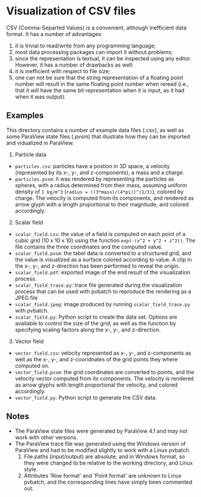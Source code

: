 Visualization of CSV files
==========================

CSV (Comma-Separted Values) is a convenient, although inefficient data
format.  It has a number of advantages:
1. it is trivial to read/write from any programming language;
2. most data processing packages can import it without problems;
3. since the representation is textual, it can be inspected using any
   editor.
However, it has a number of drawbacks as well:
1. it is inefficient with respect to file size;
2. one can not be sure that the string representation of a floating
   point number will result in the same floating point number when
   reread (i.e., that it will have the same bit representation when
   it is input, as it had when it was output).

Examples
--------
This directory contains a number of example data files (.csv), as well
as some ParaView state files (.pvsm) that illustrate how they can be
imported and vidualized in ParaView.

1. Particle data
  * `particles.csv`: particles have a postion in 3D space,
    a velocity (represented by its x-, y-, and z-components), a mass and a
    charge.
  * `particles.pvsm`: it was rendered by representing the particles as
    spheres, with a radius determined from their mass, assuming uniform
    density of `1 kg/m^3` (`radius = ((3*mass)/(4*pi))^(1/3)`), colored by
    charge.  The velocity is computed from its components, and rendered as
    arrow glyph with a length proportional to their magnitude, and colored
    accordingly.
2. Scalar field
  * `scalar_field.csv`: the value of a field is computed on each point
    of a cubic grid (10 x 10 x 10) using the function
    `exp(-(x^2 + y^2 + z^2))`.  The file contains the three coordinates and
    the computed value.
  * `scalar_field.pvsm`: the tabel data is converted to a structured grid,
    and the value is visualized as a surface colored according to value.
    A clip in the x-, y-, and z-direction has been performed to reveal the
    origin.
  * `scalar_field.pdf`: exported image of the end result of the
    visualization process.
  * `scalar_field_trace.py`: trace file generated during the visualization
    process that can be used with pvbatch to reproduce the rendering as a
    JPEG file
  * `scalar_field.jpeg`: image produced by running `scalar_field_trace.py`
    with pvbatch.
  * `scalar_field.py`: Python script to create the data set.  Options are
    available to control the size of the grid, as well as the function by
    specifying scaling factors along the x-, y-, and z-direction.
3. Vector field
  * `vector_field.csv`: velocity represented as x-, y-, and z-components
    as well as the x-, y-, and z-cooridnates of the grid points they where
    computed on.
  * `vector_field.pvsm`: the grid coordinates are converted to points,
    and the velocity vector computed from its components.  The velocity
    is rendered as arrow glyphs with length proportional the velocity, and
    colored accordingly.
  * `vector_field.py`: Python script to generate the CSV data.

Notes
-----
* The ParaView state files were generated by ParaView 4.1 and may not work
with other versions.
* The ParaView trace file was generated using the Windows version of
  ParaView and had to be modified slightly to work with a Linux pvbatch.
  1. File paths (input/output) are absolute, and in Windows format, so
     they were changed to be relative to the working directory, and Linux
     style.
  2. Attributes 'Row format' and 'Point format' are unknown to Linux
     pvbatch, and the corresponding lines have simply been commented out.

